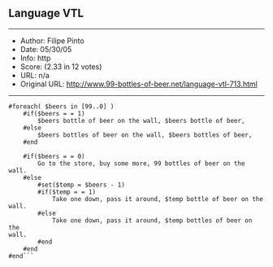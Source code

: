 
## Language VTL ##
---
- Author: Filipe Pinto
- Date: 05/30/05
- Info: http
- Score:  (2.33 in 12 votes)
- URL: n/a
- Original URL: http://www.99-bottles-of-beer.net/language-vtl-713.html
---

```##Apache Jakarta Velocity Template Language (VTL)
#foreach( $beers in [99..0] )
    #if($beers = = 1)
        $beers bottle of beer on the wall, $beers bottle of beer,
    #else
        $beers bottles of beer on the wall, $beers bottles of beer,
    #end

    #if($beers = = 0)
        Go to the store, buy some more, 99 bottles of beer on the wall.
    #else
        #set($temp = $beers - 1)
        #if($temp = = 1)
            Take one down, pass it around, $temp bottle of beer on the wall.
        #else
            Take one down, pass it around, $temp bottles of beer on the
wall.
        #end
    #end
#end```